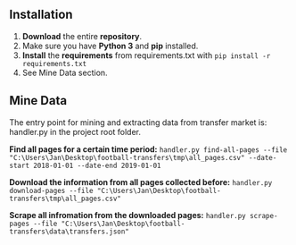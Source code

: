 ## Installation

1. **Download** the entire **repository**.
2. Make sure you have **Python 3** and **pip** installed.
3. **Install** the **requirements** from requirements.txt with `pip install -r requirements.txt`
4. See Mine Data section.



## Mine Data

The entry point for mining and extracting data from transfer market is: handler.py in the project root folder.



**Find all pages for a certain time period:**
`handler.py find-all-pages --file "C:\Users\Jan\Desktop\football-transfers\tmp\all_pages.csv" --date-start 2018-01-01 --date-end 2019-01-01`

**Download the information from all pages collected before:**
`handler.py download-pages --file "C:\Users\Jan\Desktop\football-transfers\tmp\all_pages.csv"`

**Scrape all infromation from the downloaded pages:**
`handler.py scrape-pages --file "C:\Users\Jan\Desktop\football-transfers\data\transfers.json"`
